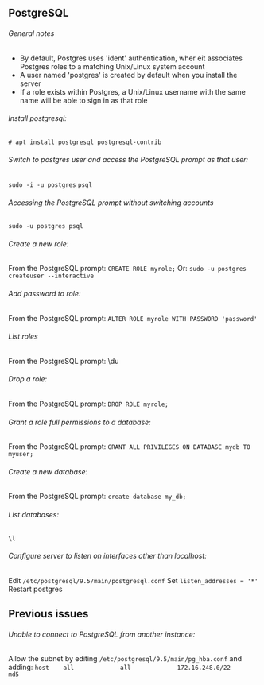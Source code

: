 ## PostgreSQL

###### General notes
  * By default, Postgres uses 'ident' authentication, wher eit associates Postgres roles to a matching Unix/Linux system account
  * A user named 'postgres' is created by default when you install the server
  * If a role exists within Postgres, a Unix/Linux username with the same name will be able to sign in as that role

###### Install postgresql:
  `# apt install postgresql postgresql-contrib`

###### Switch to postgres user and access the PostgreSQL prompt as that user:
  `sudo -i -u postgres`
  `psql`

###### Accessing the PostgreSQL prompt without switching accounts
  `sudo -u postgres psql`

###### Create a new role:
  From the PostgreSQL prompt:
  `CREATE ROLE myrole;`
  Or:
  `sudo -u postgres createuser --interactive`

###### Add password to role:
  From the PostgreSQL prompt:
  `ALTER ROLE myrole WITH PASSWORD 'password'`

###### List roles
  From the PostgreSQL prompt:
  \du

###### Drop a role:
  From the PostgreSQL prompt:
  `DROP ROLE myrole;`

###### Grant a role full permissions to a database:
  From the PostgreSQL prompt:
  `GRANT ALL PRIVILEGES ON DATABASE mydb TO myuser;`

###### Create a new database:
  From the PostgreSQL prompt:
  `create database my_db;`

###### List databases:
  `\l`

###### Configure server to listen on interfaces other than localhost:
  Edit `/etc/postgresql/9.5/main/postgresql.conf`
  Set `listen_addresses = '*'`
  Restart postgres


## Previous issues
###### Unable to connect to PostgreSQL from another instance:
  Allow the subnet by editing `/etc/postgresql/9.5/main/pg_hba.conf` and adding:
  `host    all             all             172.16.248.0/22         md5`
